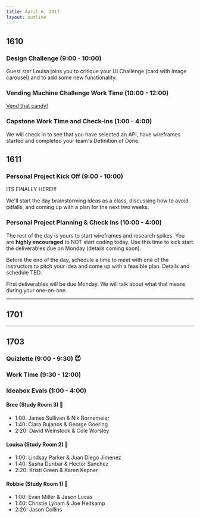 ```yaml
---
title: April 6, 2017
layout: outline
---
```


## 1610

### Design Challenge (9:00 - 10:00)
Guest star Louisa joins you to critique your UI Challenge (card with image carousel) and to add some new functionality.

### Vending Machine Challenge Work Time (10:00 - 12:00)
[Vend that candy!](https://github.com/turingschool-examples/vending_machine_challenge)

### Capstone Work Time and Check-ins (1:00 - 4:00)
We will check in to see that you have selected an API, have wireframes started and completed your team's Definition of Done.

## 1611

### Personal Project Kick Off (9:00 - 10:00)

ITS FINALLY HERE!!!

We'll start the day brainstorming ideas as a class, discussing how to avoid pitfalls, and coming up with a plan for the next two weeks.

### Personal Project Planning & Check Ins (10:00 - 4:00)
The rest of the day is yours to start wireframes and research spikes. You are **highly encouraged** to NOT start coding today. Use this time to kick start the deliverables due on Monday (details coming soon).  

Before the end of the day, schedule a time to meet with one of the instructors to pitch your idea and come up with a feasible plan. Details and schedule TBD.  

First deliverables will be due Monday. We will talk about what that means during your one-on-one.  

-----------------------------------------------

## 1701

-----------------------------------------------

## 1703

### Quizlette (9:00 - 9:30) :smiling_imp:

### Work Time (9:30 - 12:00)

### Ideabox Evals (1:00 - 4:00)

#### Bree (Study Room 3) :see_no_evil:

* 1:00: James Sullivan & Nik Bornemeier
* 1:40: Ciara Bujanos & George Goering
* 2:20: David Weinstock & Cole Worsley

#### Louisa (Study Room 2) :hear_no_evil:

* 1:00: Lindsay Parker & Juan Diego Jimenez
* 1:40: Sasha Dunbar & Hector Sanchez
* 2:20: Kristi Green & Karen Kepner

#### Robbie (Study Room 1) :speak_no_evil:

* 1:00: Evan Miller & Jason Lucas
* 1:40: Christie Lynam & Joe Heitkamp
* 2:20: Jason Collins
